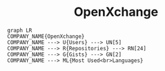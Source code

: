 <h1 align="center">OpenXchange</h1>

```mermaid
graph LR
COMPANY_NAME{OpenXchange}
COMPANY_NAME ---> U{Users} ---> UN[5]
COMPANY_NAME ---> R{Repositories} ---> RN[24]
COMPANY_NAME ---> G{Gists} ---> GN[2]
COMPANY_NAME ---> ML{Most Used<br>Languages}
```
